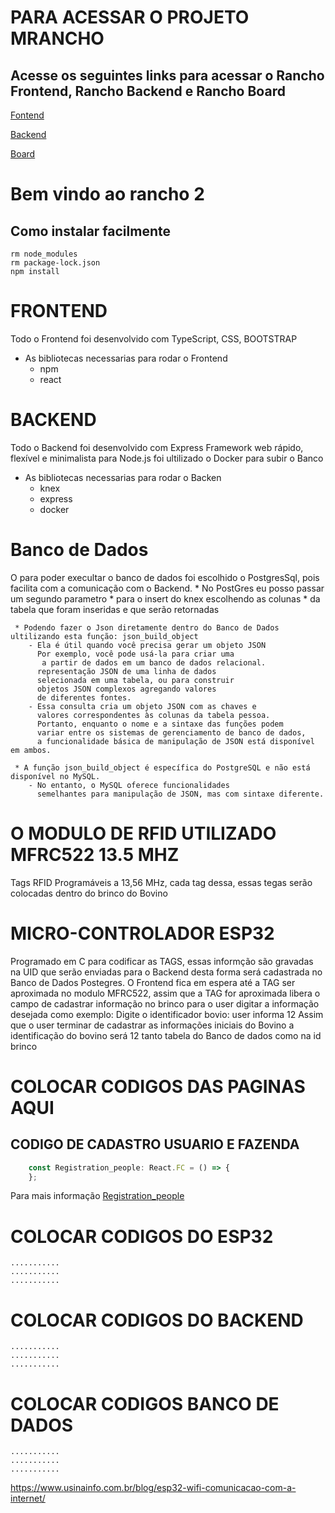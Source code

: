 <!-- Autor: Ismael Carlos do Nascimento Galvão -->

# PARA ACESSAR O PROJETO MRANCHO 
## Acesse os seguintes links para acessar o Rancho Frontend, Rancho Backend e Rancho Board
[Fontend](https://github.com/IsmaelCarlos/rancho-2)

[Backend](https://github.com/IsmaelCarlos/rancho-backend)
    
[Board](https://github.com/IsmaelCarlos/rancho-board)



# Bem vindo ao rancho 2

## Como instalar facilmente

```shell
rm node_modules
rm package-lock.json
npm install
```

# FRONTEND
Todo o Frontend foi desenvolvido com TypeScript, CSS, BOOTSTRAP
* As bibliotecas necessarias para rodar o Frontend
    - npm
    - react

# BACKEND
Todo o Backend foi desenvolvido com Express Framework web rápido, flexível e minimalista para Node.js
foi ultilizado o Docker para subir o Banco
* As bibliotecas necessarias para rodar o Backen
    - knex
    - express
    - docker

# Banco de Dados
O para poder execultar o banco de dados foi escolhido o PostgresSql, pois facilita com a comunicação com o Backend.
     * No PostGres eu posso passar um segundo parametro
     * para o insert do knex escolhendo as colunas
     * da tabela que foram inseridas e que serão retornadas

     * Podendo fazer o Json diretamente dentro do Banco de Dados ultilizando esta função: json_build_object
        - Ela é útil quando você precisa gerar um objeto JSON
          Por exemplo, você pode usá-la para criar uma 
           a partir de dados em um banco de dados relacional. 
          representação JSON de uma linha de dados 
          selecionada em uma tabela, ou para construir 
          objetos JSON complexos agregando valores 
          de diferentes fontes. 
        - Essa consulta cria um objeto JSON com as chaves e 
          valores correspondentes às colunas da tabela pessoa. 
          Portanto, enquanto o nome e a sintaxe das funções podem 
          variar entre os sistemas de gerenciamento de banco de dados, 
          a funcionalidade básica de manipulação de JSON está disponível em ambos.
        
     * A função json_build_object é específica do PostgreSQL e não está disponível no MySQL. 
        - No entanto, o MySQL oferece funcionalidades 
          semelhantes para manipulação de JSON, mas com sintaxe diferente.


#  O MODULO DE RFID UTILIZADO MFRC522 13.5 MHZ
Tags RFID Programáveis a 13,56 MHz, cada tag dessa, essas tegas serão colocadas dentro do brinco do Bovino

#  MICRO-CONTROLADOR ESP32 
Programado em C para codificar as TAGS, essas informção são gravadas na UID que serão enviadas para o Backend desta forma será cadastrada no Banco de Dados Postegres.
O Frontend fica em espera até a TAG ser aproximada no modulo MFRC522, assim que a TAG for aproximada libera o campo de cadastrar informação no brinco para o user digitar a informação desejada como exemplo: Digite o identificador bovio:
                        user informa 12
Assim que o user terminar de cadastrar as informações iniciais do Bovino a identificação do bovino será 12 tanto tabela do Banco de dados como na id brinco


# COLOCAR CODIGOS DAS PAGINAS AQUI 
## CODIGO DE CADASTRO USUARIO E FAZENDA

```jsx
    const Registration_people: React.FC = () => {
    };
```
Para mais informação [Registration_people](./src/screens/Registration_people.tsx) 

# COLOCAR CODIGOS DO ESP32 
    ...........
    ...........
    ...........

# COLOCAR CODIGOS DO BACKEND 
    ...........
    ...........
    ...........

# COLOCAR CODIGOS BANCO DE DADOS  
    ...........
    ...........
    ...........





https://www.usinainfo.com.br/blog/esp32-wifi-comunicacao-com-a-internet/